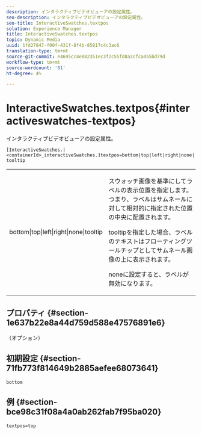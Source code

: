 ```yaml
---
description: インタラクティブビデオビューアの設定属性。
seo-description: インタラクティブビデオビューアの設定属性。
seo-title: InteractiveSwatches.textpos
solution: Experience Manager
title: InteractiveSwatches.textpos
topic: Dynamic Media
uuid: 1fd27847-f00f-431f-8f4b-85817c4c3ac6
translation-type: tm+mt
source-git-commit: e4695cc4e882351ec3f2c55fd8a3cfca455bd79d
workflow-type: tm+mt
source-wordcount: '81'
ht-degree: 4%

---
```



# InteractiveSwatches.textpos{#interactiveswatches-textpos}

インタラクティブビデオビューアの設定属性。

`[InteractiveSwatches.|<containerId>_interactiveSwatches.]textpos=bottom|top|left|right|none|tooltip`

<table id="table_441553CD34C94A58A9D7CBF772DEDDB6"> 
 <tbody> 
  <tr> 
   <td colname="col1"> <p> <span class="codeph"> bottom|top|left|right|none|tooltip</span> </p> </td> 
   <td colname="col2"> <p> スウォッチ画像を基準にしてラベルの表示位置を指定します。 つまり、ラベルはサムネールに対して相対的に指定された位置の中央に配置されます。 </p> <p><span class="codeph"> tooltip</span>を指定した場合、ラベルのテキストはフローティングツールチップとしてサムネール画像の上に表示されます。 </p> <p><span class="codeph"> none</span>に設定すると、ラベルが無効になります。 </p> </td> 
  </tr> 
 </tbody> 
</table>

## プロパティ {#section-1e637b22e8a44d759d588e47576891e6}

（オプション）

## 初期設定 {#section-71fb773f814649b2885aefee68073641}

`bottom`

## 例 {#section-bce98c31f08a4a0ab262fab7f95ba020}

```
textpos=top
```

